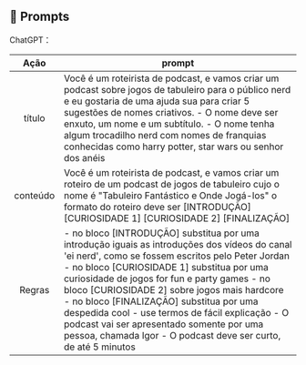 ## 🧠 Prompts


ChatGPT：

|   Ação   | prompt                                                                                                                                                                                                                                                                         |
| :------: | ------------------------------------------------------------------------------------------------------------------------------------------------------------------------------------------------------------------------------------------------------------------------------ |
|  título  | Você é um roteirista de podcast, e vamos criar um podcast sobre jogos de tabuleiro para o público nerd e eu gostaria de uma ajuda sua para criar 5 sugestões de nomes criativos. - O nome deve ser enxuto, um nome e um subtítulo. - O nome tenha algum trocadilho nerd com nomes de franquias conhecidas como harry potter, star wars ou senhor dos anéis          |
| conteúdo | Você é um roteirista de podcast, e vamos criar um  roteiro de um podcast de jogos de tabuleiro cujo o nome é "Tabuleiro Fantástico e Onde Jogá-los" o formato do roteiro deve ser [INTRODUÇÃO] [CURIOSIDADE 1] [CURIOSIDADE 2] [FINALIZAÇÃO]    |
| Regras |- no bloco [INTRODUÇÃO] substitua por uma introdução iguais as introduções dos vídeos do canal 'ei nerd', como se fossem escritos pelo Peter Jordan - no bloco [CURIOSIDADE 1] substitua por uma curiosidade de jogos for fun e party games - no bloco [CURIOSIDADE 2] sobre jogos mais hardcore - no bloco [FINALIZAÇÃO] substitua por uma despedida cool  - use termos de fácil explicação - O podcast vai ser apresentado somente por uma pessoa, chamada Igor - O podcast deve ser curto, de até 5 minutos  |

